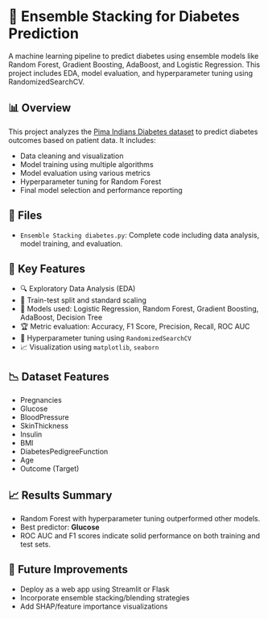 
# 🧠 Ensemble Stacking for Diabetes Prediction

A machine learning pipeline to predict diabetes using ensemble models like Random Forest, Gradient Boosting, AdaBoost, and Logistic Regression. This project includes EDA, model evaluation, and hyperparameter tuning using RandomizedSearchCV.

## 📊 Overview

This project analyzes the [Pima Indians Diabetes dataset](https://www.kaggle.com/datasets/uciml/pima-indians-diabetes-database) to predict diabetes outcomes based on patient data. It includes:

* Data cleaning and visualization
* Model training using multiple algorithms
* Model evaluation using various metrics
* Hyperparameter tuning for Random Forest
* Final model selection and performance reporting

## 📁 Files

* `Ensemble Stacking diabetes.py`: Complete code including data analysis, model training, and evaluation.

## 📌 Key Features

* 🔍 Exploratory Data Analysis (EDA)
* 🧪 Train-test split and standard scaling
* 🤖 Models used: Logistic Regression, Random Forest, Gradient Boosting, AdaBoost, Decision Tree
* 🏆 Metric evaluation: Accuracy, F1 Score, Precision, Recall, ROC AUC
* 🔧 Hyperparameter tuning using `RandomizedSearchCV`
* 📈 Visualization using `matplotlib`, `seaborn`

## 📉 Dataset Features

* Pregnancies
* Glucose
* BloodPressure
* SkinThickness
* Insulin
* BMI
* DiabetesPedigreeFunction
* Age
* Outcome (Target)

## 📈 Results Summary

* Random Forest with hyperparameter tuning outperformed other models.
* Best predictor: **Glucose**
* ROC AUC and F1 scores indicate solid performance on both training and test sets.

## 📌 Future Improvements

* Deploy as a web app using Streamlit or Flask
* Incorporate ensemble stacking/blending strategies
* Add SHAP/feature importance visualizations

